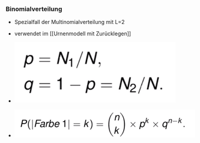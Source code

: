 ### Binomialverteilung
+ Spezialfall der Multinomialverteilung mit L=2
+ verwendet im [[Urnenmodell mit Zurücklegen]]

+ ![](../../../z_images/Pasted%20image%2020221004162222.png)
+ ![](../../../z_images/Pasted%20image%2020221004162239.png)
